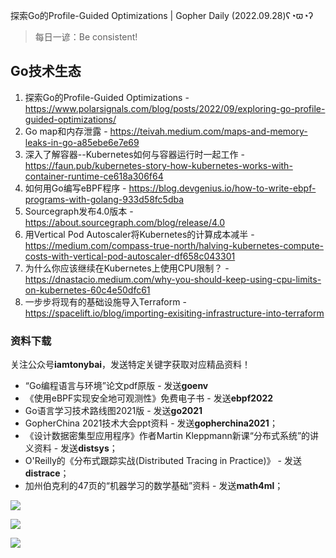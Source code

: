 探索Go的Profile-Guided Optimizations | Gopher Daily (2022.09.28)ʕ◔ϖ◔ʔ

>每日一谚：Be consistent!
 
## Go技术生态

1. 探索Go的Profile-Guided Optimizations - https://www.polarsignals.com/blog/posts/2022/09/exploring-go-profile-guided-optimizations/
2. Go map和内存泄露 - https://teivah.medium.com/maps-and-memory-leaks-in-go-a85ebe6e7e69
3. 深入了解容器--Kubernetes如何与容器运行时一起工作 - https://faun.pub/kubernetes-story-how-kubernetes-works-with-container-runtime-ce618a306f64
4. 如何用Go编写eBPF程序 - https://blog.devgenius.io/how-to-write-ebpf-programs-with-golang-933d58fc5dba
5. Sourcegraph发布4.0版本 - https://about.sourcegraph.com/blog/release/4.0
6. 用Vertical Pod Autoscaler将Kubernetes的计算成本减半 - https://medium.com/compass-true-north/halving-kubernetes-compute-costs-with-vertical-pod-autoscaler-df658c043301
7. 为什么你应该继续在Kubernetes上使用CPU限制？ - https://dnastacio.medium.com/why-you-should-keep-using-cpu-limits-on-kubernetes-60c4e50dfc61
8. 一步步将现有的基础设施导入Terraform - https://spacelift.io/blog/importing-exisiting-infrastructure-into-terraform

### 资料下载

关注公众号**iamtonybai**，发送特定关键字获取对应精品资料！

* “Go编程语言与环境”论文pdf原版 - 发送**goenv**
* 《使用eBPF实现安全地可观测性》免费电子书 - 发送**ebpf2022**
* Go语言学习技术路线图2021版 - 发送**go2021**
* GopherChina 2021技术大会ppt资料 - 发送**gopherchina2021**；
* 《设计数据密集型应用程序》作者Martin Kleppmann新课“分布式系统”的讲义资料 - 发送**distsys**；
* O'Reilly的《分布式跟踪实战(Distributed Tracing in Practice)》 - 发送**distrace**；
* 加州伯克利的47页的“机器学习的数学基础”资料 - 发送**math4ml**；

![](https://mmbiz.qpic.cn/mmbiz_png/cH6WzfQ94mb54jsFJZ3Knmz8obUsf3PBShthmdSw5E01TcYmUReGkj0BWpxHak1HlnlzHvLmKax53YSGr7aNlA/0?wx_fmt=png)

![](https://mmbiz.qpic.cn/mmbiz_png/cH6WzfQ94mZsOgPXTXZgWiaE03ib9r9WFJXC6xJCA5Y6VSesOZqlGxYfODibvR7UPGxiaM7SZZNQZkRtggPXEfBdwQ/0?wx_fmt=png)

![](https://mmbiz.qpic.cn/mmbiz_png/cH6WzfQ94mb54jsFJZ3Knmz8obUsf3PBrSoqeMvoWCticN2cpU64fJ0FYQdXJhP7ia7WRh8628uOAsQYeE2NibRRw/0?wx_fmt=png)

